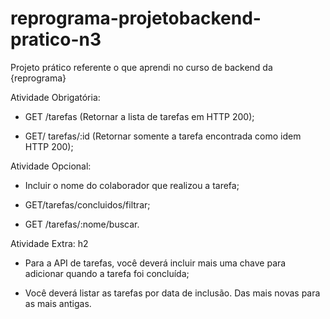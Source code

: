 # reprograma-projetobackend-pratico-n3
Projeto prático referente o que aprendi no curso de backend da {reprograma}

Atividade Obrigatória:

- GET /tarefas (Retornar a lista de tarefas em HTTP 200);

- GET/ tarefas/:id (Retornar somente a tarefa encontrada como idem HTTP 200);

Atividade Opcional:

- Incluir o nome do colaborador que realizou a tarefa;

- GET/tarefas/concluidos/filtrar;

- GET /tarefas/:nome/buscar.

Atividade Extra:
h2

- Para a API de tarefas, você deverá incluir mais uma chave para adicionar quando a tarefa foi concluída;

- Você deverá listar as tarefas por data de inclusão. Das mais novas para as mais antigas.